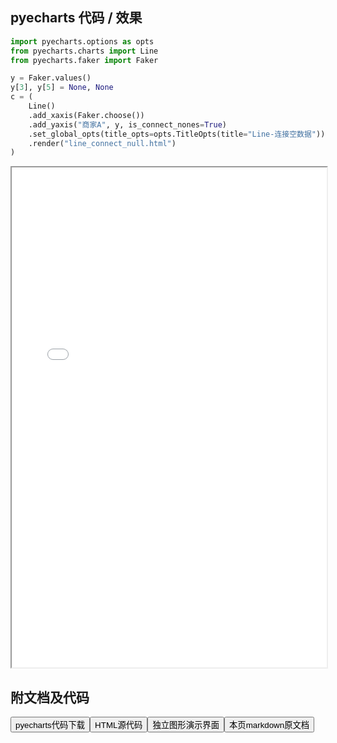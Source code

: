 
## pyecharts 代码 / 效果

```python
import pyecharts.options as opts
from pyecharts.charts import Line
from pyecharts.faker import Faker

y = Faker.values()
y[3], y[5] = None, None
c = (
    Line()
    .add_xaxis(Faker.choose())
    .add_yaxis("商家A", y, is_connect_nones=True)
    .set_global_opts(title_opts=opts.TitleOpts(title="Line-连接空数据"))
    .render("line_connect_null.html")
)

```

<iframe width="100%" height="800px" src="/pyecharts/Line/line_connect_null.html"></iframe>

## 附文档及代码

<a href="https://cdn.jsdelivr.net/gh/wfy-belief/python/docs/pyecharts/Line/line_connect_null.py"><button class="mybutton">pyecharts代码下载</button></a><a href="https://cdn.jsdelivr.net/gh/wfy-belief/python/docs/pyecharts/Line/line_connect_null.html"><button class="mybutton">HTML源代码</button></a><a href="https://python.wfyblog.cn/pyecharts/Line/line_connect_null.html"><button class="mybutton">独立图形演示界面</button></a><a href="https://cdn.jsdelivr.net/gh/wfy-belief/python/docs/pyecharts/Line/line_connect_null.md"><button class="mybutton">本页markdown原文档</button></a>
